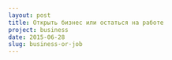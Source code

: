 ```yaml
---
layout: post
title: Открыть бизнес или остаться на работе
project: business
date: 2015-06-28
slug: business-or-job
---
```


